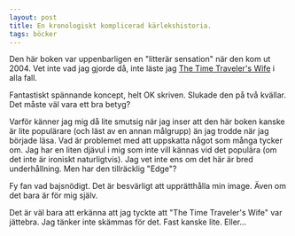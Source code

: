 ```yaml
---
layout: post
title: En kronologiskt komplicerad kärlekshistoria.
tags: böcker
---
```


Den här boken var uppenbarligen en "litterär sensation" när den kom ut 2004. Vet inte vad jag gjorde då, inte läste jag [The Time Traveler's Wife][1] i alla fall.

Fantastiskt spännande koncept, helt OK skriven. Slukade den på två kvällar. Det måste väl vara ett bra betyg?

Varför känner jag mig då lite smutsig när jag inser att den här boken kanske är lite populärare (och läst av en annan målgrupp)  än jag trodde när jag började läsa. Vad är problemet med att uppskatta något som många tycker om. Jag har en liten djävul i mig som inte vill kännas vid det populära (om det inte är ironiskt naturligtvis). Jag vet inte ens om det här är bred underhållning. Men har den tillräcklig "Edge"? 

Fy fan vad bajsnödigt. Det är besvärligt att upprätthålla min image. Även om det bara är för mig själv.

Det är väl bara att erkänna att jag tyckte att "The Time Traveler's Wife" var jättebra. Jag tänker inte skämmas för det. Fast kanske lite. Eller...

[1]: http://en.wikipedia.org/wiki/The_Time_Traveler's_Wife